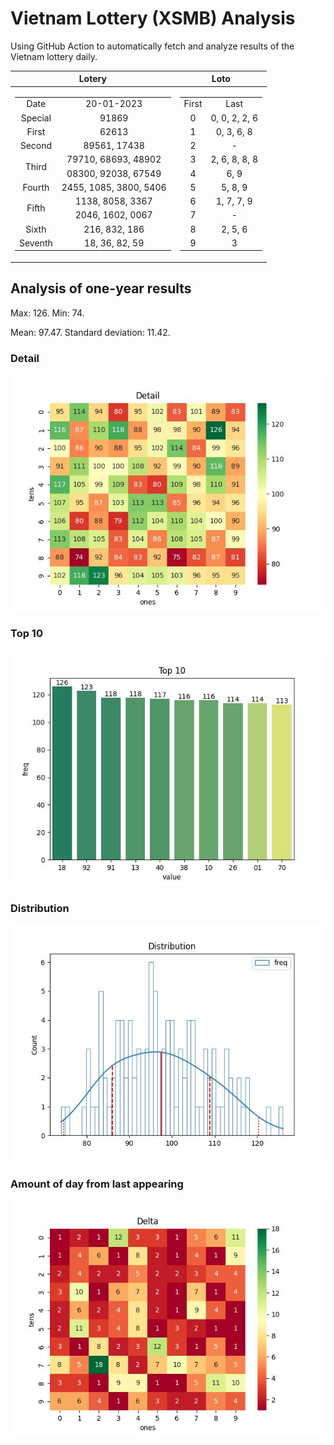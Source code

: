 # Vietnam Lottery (XSMB) Analysis

Using GitHub Action to automatically fetch and analyze results of the Vietnam lottery daily.

| Lotery      | Loto |
| :-----------: | :-----------: |
| <table><tr><td>Date</td><td>20-01-2023</td></tr><tr><td>Special</td><td>91869</td></tr><tr><td>First</td><td>62613</td></tr><tr><td>Second</td><td>89561, 17438</td></tr><tr><td rowspan="2">Third</td><td>79710, 68693, 48902</td></tr><tr><td>08300, 92038, 67549</td></tr><tr><td>Fourth</td><td>2455, 1085, 3800, 5406</td></tr><tr><td rowspan="2">Fifth</td><td>1138, 8058, 3367</td></tr><tr><td>2046, 1602, 0067</td></tr><tr><td>Sixth</td><td>216, 832, 186</td></tr><tr><td>Seventh</td><td>18, 36, 82, 59</td></tr></table> | <table><tr><td>First</td><td>Last</td></tr><tr><td>0</td><td>0, 0, 2, 2, 6</td></tr><tr><td>1</td><td>0, 3, 6, 8</td></tr><tr><td>2</td><td>-</td></tr><tr><td>3</td><td>2, 6, 8, 8, 8</td></tr><tr><td>4</td><td>6, 9</td></tr><tr><td>5</td><td>5, 8, 9</td></tr><tr><td>6</td><td>1, 7, 7, 9</td></tr><tr><td>7</td><td>-</td></tr><tr><td>8</td><td>2, 5, 6</td></tr><tr><td>9</td><td>3</td></tr></table> |

<h2>Analysis of one-year results</h2>

Max: 126. Min: 74.

Mean: 97.47. Standard deviation: 11.42.

<h3>Detail</h3>

![Detail](images/heatmap.jpg)

<h3>Top 10</h3>

![Top 10](images/top-10.jpg)

<h3>Distribution</h3>

![Distribution](images/distribution.jpg)

<h3>Amount of day from last appearing</h3>

![Distribution](images/delta.jpg)